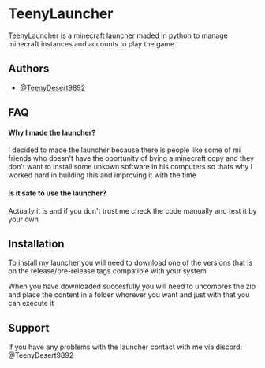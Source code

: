 
# TeenyLauncher

TeenyLauncher is a minecraft launcher maded in python to manage minecraft instances and accounts to play the game
## Authors

- [@TeenyDesert9892](https://www.github.com/TeenyDesert9892)


## FAQ

#### Why I made the launcher?

I decided to made the launcher because there is people like some of mi friends who doesn't have the oportunity of bying a minecraft copy and they don't want to install some unkown software in his computers so thats why I worked hard in building this and improving it with the time

#### Is it safe to use the launcher?

Actually it is and if you don't trust me check the code manually and test it by your own


## Installation

To install my launcher you will need to download one of the versions that is on the release/pre-release tags compatible with your system

When you have downloaded succesfully you will need to uncompres the zip and place the content in a folder whorever you want and just with that you can execute it
## Support

If you have any problems with the launcher contact with me via discord: @TeenyDesert9892